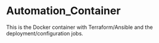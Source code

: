 # Automation_Container
This is the Docker container with Terraform/Ansible and the deployment/configuration jobs.
